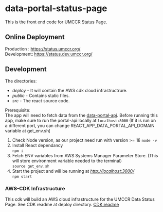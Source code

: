 # data-portal-status-page

This is the front end code for UMCCR Status Page.

## Online Deployment

Production : <https://status.umccr.org/>  
Development: <https://status.dev.umccr.org/>

## Development

The directories:

- _deploy_ - It will contain the AWS cdk cloud infrastructrure.
- _public_ - Contains static files.
- _src_ - The react source code.

Prerequisite:  
The app will need to fetch data from the [data-portal-api](https://github.com/umccr/data-portal-apis). Before running this app, make sure to run the portal-api locally at `localhost:8000` (If it is run on a different port, you can change REACT_APP_DATA_PORTAL_API_DOMAIN variable at get_env.sh)

1. Check Node version, as our project need run with version >= 18
   `node -v`
2. Install React dependancy  
   `npm i`
3. Fetch ENV variables from AWS Systems Manager Parameter Store. (This will store environment variable needed to the terminal)  
   `source get_env.sh`
4. Start the project and will be running at _<http://localhost:3000/>_  
   `npm start`

### AWS-CDK Infrastructure

This cdk will build an AWS cloud infrastructure for the UMCCR Data Status Page. See CDK readme at deploy directory. [CDK readme](deploy/README.md)
